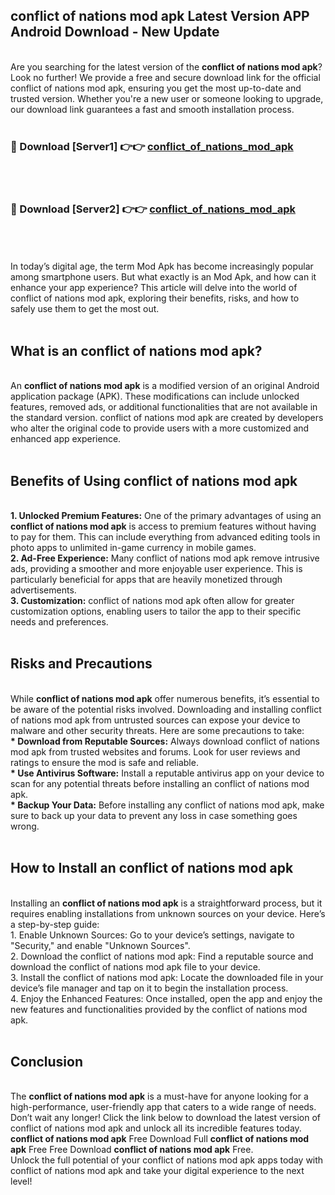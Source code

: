 ## conflict of nations mod apk Latest Version APP Android Download - New Update
<br>
Are you searching for the latest version of the <strong>conflict of nations mod apk</strong>? Look no further! We provide a free and secure download link for the official conflict of nations mod apk, ensuring you get the most up-to-date and trusted version. Whether you're a new user or someone looking to upgrade, our download link guarantees a fast and smooth installation process.
<br>
<br>
<h3>🔴 Download [Server1] 👉👉 <a href="https://modyolo.store/conflict+of+nations+mod+apk">conflict_of_nations_mod_apk</a></h3><br>
<br>
<h3>🔴 Download [Server2] 👉👉 <a href="https://modyolo.store/conflict+of+nations+mod+apk">conflict_of_nations_mod_apk</a></h3><br>
<br>
<br>
In today’s digital age, the term Mod Apk has become increasingly popular among smartphone users. But what exactly is an Mod Apk, and how can it enhance your app experience? This article will delve into the world of conflict of nations mod apk, exploring their benefits, risks, and how to safely use them to get the most out.
<br>
<br>
<h2>What is an conflict of nations mod apk?</h2>
<br>
An <strong>conflict of nations mod apk</strong> is a modified version of an original Android application package (APK). These modifications can include unlocked features, removed ads, or additional functionalities that are not available in the standard version. conflict of nations mod apk are created by developers who alter the original code to provide users with a more customized and enhanced app experience.
<br>
<br>
<h2>Benefits of Using conflict of nations mod apk</h2>
<br>
<strong> 1. Unlocked Premium Features:</strong> One of the primary advantages of using an <strong>conflict of nations mod apk</strong> is access to premium features without having to pay for them. This can include everything from advanced editing tools in photo apps to unlimited in-game currency in mobile games.
<br>
<strong> 2. Ad-Free Experience:</strong> Many conflict of nations mod apk remove intrusive ads, providing a smoother and more enjoyable user experience. This is particularly beneficial for apps that are heavily monetized through advertisements.
<br>
<strong> 3. Customization:</strong> conflict of nations mod apk often allow for greater customization options, enabling users to tailor the app to their specific needs and preferences.
<br>
<br>
<h2>Risks and Precautions</h2>
<br>
While <strong>conflict of nations mod apk</strong> offer numerous benefits, it’s essential to be aware of the potential risks involved. Downloading and installing conflict of nations mod apk from untrusted sources can expose your device to malware and other security threats. Here are some precautions to take:
<br>
<strong> * Download from Reputable Sources:</strong> Always download conflict of nations mod apk from trusted websites and forums. Look for user reviews and ratings to ensure the mod is safe and reliable.
<br>
<strong> * Use Antivirus Software:</strong> Install a reputable antivirus app on your device to scan for any potential threats before installing an conflict of nations mod apk.
<br>
<strong> * Backup Your Data:</strong> Before installing any conflict of nations mod apk, make sure to back up your data to prevent any loss in case something goes wrong.
<br>
<br>
<h2>How to Install an conflict of nations mod apk</h2>
<br>
Installing an <strong>conflict of nations mod apk</strong> is a straightforward process, but it requires enabling installations from unknown sources on your device. Here’s a step-by-step guide:
<br>
 1. Enable Unknown Sources: Go to your device’s settings, navigate to "Security," and enable "Unknown Sources".
<br>
 2. Download the conflict of nations mod apk: Find a reputable source and download the conflict of nations mod apk file to your device.
<br>
 3. Install the conflict of nations mod apk: Locate the downloaded file in your device’s file manager and tap on it to begin the installation process.
<br>
 4. Enjoy the Enhanced Features: Once installed, open the app and enjoy the new features and functionalities provided by the conflict of nations mod apk.
<br>
<br>
<h2><strong>Conclusion</strong></h2>
<br>
The <strong>conflict of nations mod apk</strong> is a must-have for anyone looking for a high-performance, user-friendly app that caters to a wide range of needs. Don’t wait any longer! Click the link below to download the latest version of conflict of nations mod apk and unlock all its incredible features today.
<br>
<strong>conflict of nations mod apk</strong> Free Download Full <strong>conflict of nations mod apk</strong> Free Free Download <strong>conflict of nations mod apk</strong> Free.
<br>
Unlock the full potential of your conflict of nations mod apk apps today with conflict of nations mod apk and take your digital experience to the next level!